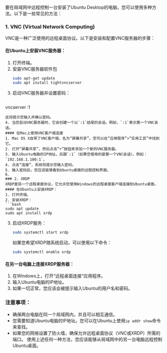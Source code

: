 要在局域网中远程控制一台安装了Ubuntu Desktop的电脑，您可以使用多种方法。以下是一些常见的方法：
### 1. VNC (Virtual Network Computing)
VNC是一种广泛使用的远程桌面协议。以下是安装和配置VNC服务器的步骤：
#### 在Ubuntu上安装VNC服务器：
1. 打开终端。
2. 安装VNC服务器软件包
   ```bash
   sudo apt-get update
   sudo apt install tightvncserver
   ```
3. 启动VNC服务器并设置密码：
   ```bash
  vncserver :1
   ```
   这将提示您输入并确认密码。
4. 当您启动VNC服务器时，它会创建一个以`:1`结尾的会话。例如，`:1`表示第一个VNC会话。
#### 在Mac上使用VNC客户端连接
1. Mac OS X自带了VNC客户端，名为“屏幕共享”。您可以在“应用程序”>“实用工具”中找到它。
2. 打开“屏幕共享”，然后点击“+”按钮来添加一个新的VNC服务器。
3. 输入Ubuntu电脑的IP地址，后跟`:1`（如果您使用的是第一个VNC会话）。例如：`192.168.1.100:1`。
4. 点击“连接”，系统将提示您输入密码。
5. 输入密码后，您应该能够看到Ubuntu桌面的远程控制界面。
6. 
### 2. XRDP
XRDP是另一个远程桌面协议，它允许您使用Windows的远程桌面客户端连接到Ubuntu桌面。
#### 在Ubuntu上安装XRDP：
1. 打开终端。
2. 安装XRDP：
   ```bash
   sudo apt update
   sudo apt install xrdp
   ```
3. 启动XRDP服务：
   ```bash
   sudo systemctl start xrdp
   ```
   如果您希望XRDP随系统启动，可以使用以下命令：
   ```bash
   sudo systemctl enable xrdp
   ```
#### 在另一台电脑上连接XRDP服务器：
1. 在Windows上，打开“远程桌面连接”应用程序。
2. 输入Ubuntu电脑的IP地址。
3. 如果一切正常，您应该会被提示输入Ubuntu的用户名和密码。
### 注意事项：
- 确保两台电脑在同一个局域网内，并且可以相互通信。
- 您需要知道Ubuntu电脑的IP地址。您可以在Ubuntu上使用`ip addr show`命令来查找。
- 如果您的网络设置了防火墙，确保允许远程桌面协议（VNC或XRDP）所需的端口。
使用上述任何一种方法，您应该能够从局域网中的另一台电脑远程控制Ubuntu桌面。
